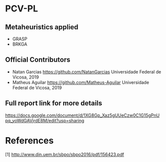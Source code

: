 # PCV-PL

## Metaheuristics applied
* GRASP
* BRKGA

## Official Contributors

* Natan Garcias https://github.com/NatanGarcias 
Universidade Federal de Vicosa, 2019
* Matheus Aguilar https://github.com/Matheus-Aguilar
Universidade Federal de Vicosa, 2019

## Full report link for more details
https://docs.google.com/document/d/1XG8Gp_Xaz5gUUeCzw0C1G15gPnUpq_yoWdGAVjrdE8M/edit?usp=sharing

# References
[1] http://www.din.uem.br/sbpo/sbpo2016/pdf/156423.pdf

